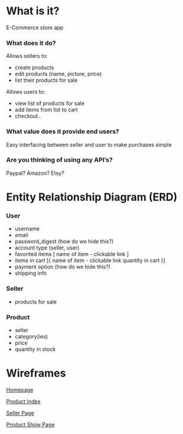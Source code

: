 # What is it?
  E-Commerce store app
 
### What does it do?
  Allows sellers to:
   - create products
   - edit products (name, picture, price)
   - list their products for sale
   
  Allows users to:
   - view list of products for sale
   - add items from list to cart
   - checkout..
   
### What value does it provide end users?
  Easy interfacing between seller and user to make purchases simple

### Are you thinking of using any API’s?
  Paypal? Amazon? Etsy?

# Entity Relationship Diagram (ERD)
### User
  - username
  - email
  - password_digest (how do we hide this?)
  - account type (seller, user)
  - favorited items [
      name of item - clickable link
    ]
  - items in cart [{
      name of item - clickable link
      quantity in cart
    }]
  - payment option (how do we hide this?)
  - shipping info 

### Seller
  - products for sale
  
### Product
  - seller
  - category(ies)
  - price
  - quantity in stock
  
# Wireframes

[Homepage](https://wireframe.cc/pro/pp/f063f370365314)

[Product Index](https://wireframe.cc/pro/pp/8d5508bbe65316)

[Seller Page](https://wireframe.cc/pro/pp/f063f370365314)

[Product Show Page](https://wireframe.cc/pro/edit/65514)
